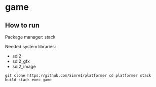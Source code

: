# game

## How to run

Package manager: stack

Needed system libraries:
- sdl2
- sdl2_gfx
- sdl2_image

`
git clone https://github.com/Simre1/platformer
cd platformer
stack build
stack exec game
`